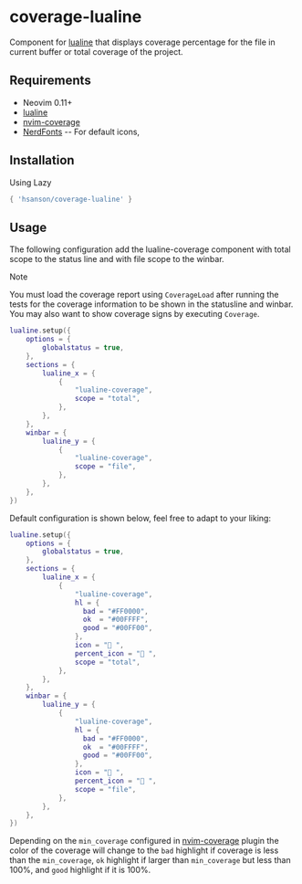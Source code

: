 # coverage-lualine

Component for [lualine](https://github.com/nvim-lualine/lualine.nvim) that
displays coverage percentage for the file in current buffer or total coverage of
the project.

## Requirements

- Neovim 0.11+
- [lualine](https://github.com/nvim-lualine/lualine.nvim)
- [nvim-coverage](https://github.com/andythigpen/nvim-coverage)
- [NerdFonts](https://www.nerdfonts.com/#home) -- For default icons,

## Installation

Using Lazy

```lua
{ 'hsanson/coverage-lualine' }
```

## Usage

The following configuration add the lualine-coverage component with total scope
to the status line and with file scope to the winbar.

> [!NOTE]
> You must load the coverage report using `CoverageLoad` after running the
> tests for the coverage information to be shown in the statusline and winbar.
> You may also want to show coverage signs by
> executing `Coverage`.

```lua
lualine.setup({
    options = {
        globalstatus = true,
    },
    sections = {
        lualine_x = {
            {
                "lualine-coverage",
                scope = "total",
            },
        },
    },
    winbar = {
        lualine_y = {
            {
                "lualine-coverage",
                scope = "file",
            },
        },
    },
})
```

Default configuration is shown below, feel free to adapt to your liking:

```lua
lualine.setup({
    options = {
        globalstatus = true,
    },
    sections = {
        lualine_x = {
            {
                "lualine-coverage",
                hl = {
                  bad = "#FF0000",
                  ok  = "#00FFFF",
                  good = "#00FF00",
                },
                icon = " ",
                percent_icon = " ",
                scope = "total",
            },
        },
    },
    winbar = {
        lualine_y = {
            {
                "lualine-coverage",
                hl = {
                  bad = "#FF0000",
                  ok  = "#00FFFF",
                  good = "#00FF00",
                },
                icon = " ",
                percent_icon = " ",
                scope = "file",
            },
        },
    },
})
```

Depending on the `min_coverage` configured in [nvim-coverage](https://github.com/andythigpen/nvim-coverage) plugin the color of the coverage will change to the `bad` highlight if coverage is less than the `min_coverage`, `ok` highlight if larger than `min_coverage` but less than 100%, and `good` highlight if it is 100%.
